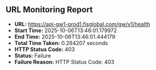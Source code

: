 ## URL Monitoring Report

- **URL:** https://api-gw1-prod1.fisglobal.com/gw/v1/health
- **Start Time:** 2025-10-06T13:46:01.179972
- **End Time:** 2025-10-06T13:46:01.444179
- **Total Time Taken:** 0.264207 seconds
- **HTTP Status Code:** 403
- **Status:** Failure
- **Failure Reason:** HTTP Status Code: 403
